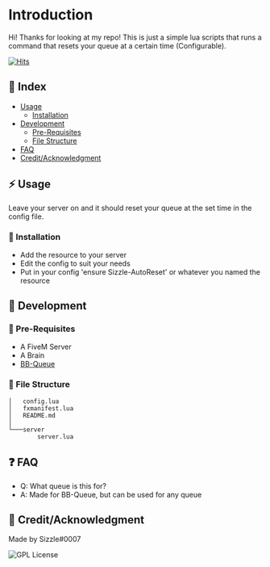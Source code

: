 # Introduction
Hi! Thanks for looking at my repo! This is just a simple lua scripts that runs a command that resets your queue at a certain time (Configurable). 

[![Hits](https://hits.seeyoufarm.com/api/count/incr/badge.svg?url=https%3A%2F%2Fgithub.com%2FSizzle-Z%2FBBQueue-AutoReset&count_bg=%238406D5&title_bg=%23372B5C&icon=&icon_color=%23E7E7E7&title=Visits&edge_flat=true)](https://hits.seeyoufarm.com)
## :ledger: Index

- [Usage](#zap-usage)
  - [Installation](#electric_plug-installation)
- [Development](#wrench-development)
  - [Pre-Requisites](#notebook-pre-requisites)
  - [File Structure](#file_folder-file-structure) 
- [FAQ](#question-faq)
- [Credit/Acknowledgment](#star2-creditacknowledgment)

## :zap: Usage
Leave your server on and it should reset your queue at the set time in the config file.

###  :electric_plug: Installation
- Add the resource to your server
- Edit the config to suit your needs
- Put in your config 'ensure Sizzle-AutoReset' or whatever you named the resource


##  :wrench: Development

### :notebook: Pre-Requisites
- A FiveM Server
- A Brain
- [BB-Queue](https://github.com/BarBaroNN/bb-queue)




###  :file_folder: File Structure

```
│   config.lua
│   fxmanifest.lua
│   README.md
│
└───server
        server.lua
```




## :question: FAQ
- Q: What queue is this for?
- A: Made for BB-Queue, but can be used for any queue


## :star2: Credit/Acknowledgment
Made by Sizzle#0007

![GPL License](https://www.gnu.org/graphics/gplv3-127x51.png)
